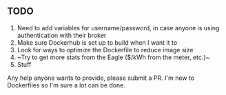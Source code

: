 ## TODO
1. Need to add variables for username/password, in case anyone is using authentication with their broker
1. Make sure Dockerhub is set up to build when I want it to
1. Look for ways to optimize the Dockerfile to reduce image size
1. ~Try to get more stats from the Eagle ($/kWh from the meter, etc.)~
1. Stuff


Any help anyone wants to provide, please submit a PR. I'm new to Dockerfiles so I'm sure a lot can be done.
